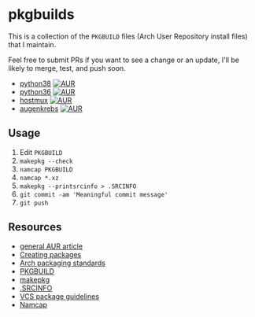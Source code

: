 # pkgbuilds

This is a collection of the `PKGBUILD` files (Arch User Repository install files) that I maintain.

Feel free to submit PRs if you want to see a change or an update, I'll be likely to merge, test, and push soon.

 - [python38](python38/)
   [![AUR](https://img.shields.io/aur/votes/python38.svg)](https://aur.archlinux.org/packages/python38)
 - [python36](python36/)
   [![AUR](https://img.shields.io/aur/votes/python36.svg)](https://aur.archlinux.org/packages/python36)
 - [hostmux](hostmux-git/)
   [![AUR](https://img.shields.io/aur/votes/hostmux-git.svg)](https://aur.archlinux.org/packages/hostmux-git)
 - [augenkrebs](augenkrebs-git/)
   [![AUR](https://img.shields.io/aur/votes/augenkrebs-git.svg)](https://aur.archlinux.org/packages/augenkrebs-git)

## Usage

1. Edit `PKGBUILD`
2. `makepkg --check`
3. `namcap PKGBUILD`
4. `namcap *.xz`
5. `makepkg --printsrcinfo > .SRCINFO`
6. `git commit -am 'Meaningful commit message'`
7. `git push`


## Resources

 - [general AUR article](https://wiki.archlinux.org/index.php/Arch_User_Repository)
 - [Creating packages](https://wiki.archlinux.org/index.php/Creating_packages)
 - [Arch packaging standards](https://wiki.archlinux.org/index.php/Arch_packaging_standards)
 - [PKGBUILD](https://wiki.archlinux.org/index.php/PKGBUILD)
 - [makepkg](https://wiki.archlinux.org/index.php/Makepkg)
 - [.SRCINFO](https://wiki.archlinux.org/index.php/.SRCINFO)
 - [VCS package guidelines](https://wiki.archlinux.org/index.php/VCS_package_guidelines)
 - [Namcap](https://wiki.archlinux.org/index.php/Namcap)

